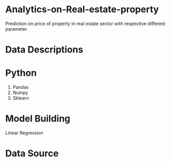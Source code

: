 # Analytics-on-Real-estate-property
Prediction on price of property in real estate sector with respective different parameter.

# **Data Descriptions**

# **Python**
1. Pandas
2. Numpy
3. Sklearn

# **Model Building**
Linear Regression

# **Data Source**

